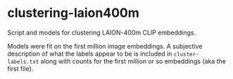 # clustering-laion400m
Script and models for clustering LAION-400m CLIP embeddings.

Models were fit on the first million image embeddings. A subjective description of what the labels appear to be is included in `cluster-labels.txt` along with counts for the first million or so embeddings (aka the first file).
